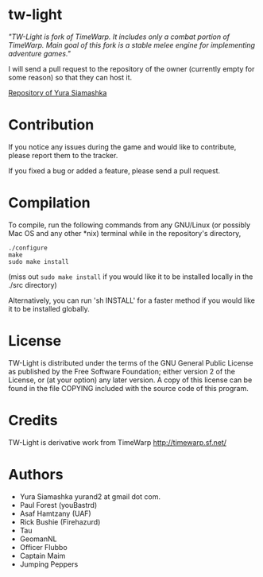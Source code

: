 # tw-light

*"TW-Light is fork of TimeWarp. It includes only a combat portion
of TimeWarp. Main goal of this fork is a stable melee engine
for implementing adventure games."*

I will send a pull request to the repository of the owner (currently empty for some reason) so that they can host it.

[Repository of Yura Siamashka](https://github.com/Yurand/tw-light)

Contribution
============

If you notice any issues during the game and would like to contribute, 
please report them to the tracker.

If you fixed a bug or added a feature, please send a pull request.

Compilation
===========

To compile, run the following commands from any GNU/Linux (or 
possibly Mac OS and any other *nix) terminal while in the 
repository's directory,

```
./configure
make
sudo make install
```

(miss out `sudo make install` if you would like it to be installed 
locally in the ./src directory)
  
Alternatively, you can run 'sh INSTALL' for a faster method if you would 
like it to be installed globally.  

License
=======

TW-Light is distributed under the terms of the GNU General Public License
as published by the Free Software Foundation; either version 2 of the
License, or (at your option) any later version. A copy of this license
can be found in the file COPYING included with the source code of this
program.

Credits
=======

TW-Light is derivative work from TimeWarp http://timewarp.sf.net/

Authors
=======

 * Yura Siamashka yurand2 at gmail dot com.
 * Paul Forest (youBastrd)
 * Asaf Hamtzany (UAF)
 * Rick Bushie (Firehazurd)
 * Tau
 * GeomanNL
 * Officer Flubbo
 * Captain Maim
 * Jumping Peppers
